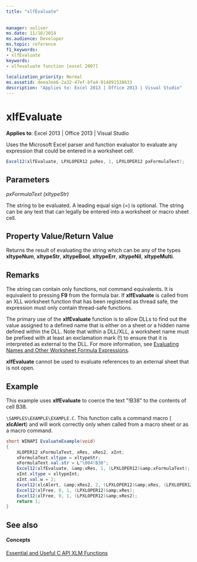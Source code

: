 ```yaml
---
title: "xlfEvaluate"
 
 
manager: soliver
ms.date: 11/16/2014
ms.audience: Developer
ms.topic: reference
f1_keywords:
- xlfEvaluate
keywords:
- xlfevaluate function [excel 2007]
 
localization_priority: Normal
ms.assetid: deea3ee6-2a32-47ef-bfa4-914891538633
description: "Applies to: Excel 2013 | Office 2013 | Visual Studio"
---
```


# xlfEvaluate

 **Applies to**: Excel 2013 | Office 2013 | Visual Studio 
  
Uses the Microsoft Excel parser and function evaluator to evaluate any expression that could be entered in a worksheet cell.
  
```cs
Excel12(xlfEvaluate, LPXLOPER12 pxRes, 1, LPXLOPER12 pxFormulaText);
```

## Parameters

 _pxFormulaText (xltypeStr)_
  
The string to be evaluated. A leading equal sign (=) is optional. The string can be any text that can legally be entered into a worksheet or macro sheet cell.
  
## Property Value/Return Value

Returns the result of evaluating the string which can be any of the types **xltypeNum**, **xltypeStr**, **xltypeBool**, **xltypeErr**, **xltypeNil**, **xltypeMulti**.
  
## Remarks

The string can contain only functions, not command equivalents. It is equivalent to pressing **F9** from the formula bar. If **xlfEvaluate** is called from an XLL worksheet function that has been registered as thread safe, the expression must only contain thread-safe functions. 
  
The primary use of the **xlfEvaluate** function is to allow DLLs to find out the value assigned to a defined name that is either on a sheet or a hidden name defined within the DLL. Note that within a DLL/XLL, a worksheet name must be prefixed with at least an exclamation mark (!) to ensure that it is interpreted as external to the DLL. For more information, see [Evaluating Names and Other Worksheet Formula Expressions](evaluating-names-and-other-worksheet-formula-expressions.md).
  
 **xlfEvaluate** cannot be used to evaluate references to an external sheet that is not open. 
  
## Example

This example uses **xlfEvaluate** to coerce the text "!B38" to the contents of cell B38. 
  
 `\SAMPLES\EXAMPLE\EXAMPLE.C`. This function calls a command macro ( **xlcAlert**) and will work correctly only when called from a macro sheet or as a macro command.
  
```cs
short WINAPI EvaluateExample(void)
{
    XLOPER12 xFormulaText, xRes, xRes2, xInt;
    xFormulaText.xltype = xltypeStr;
    xFormulaText.val.str = L"\004!B38";
    Excel12(xlfEvaluate, &amp;xRes, 1, (LPXLOPER12)&amp;xFormulaText);
    xInt.xltype = xltypeInt;
    xInt.val.w = 2;
    Excel12(xlcAlert, &amp;xRes2, 2, (LPXLOPER12)&amp;xRes, (LPXLOPER12)&amp;xInt);
    Excel12(xlFree, 0, 1, (LPXLOPER12)&amp;xRes);
    Excel12(xlFree, 0, 1, (LPXLOPER12)&amp;xRes2);
    return 1;
}
```

## See also

#### Concepts

[Essential and Useful C API XLM Functions](essential-and-useful-c-api-xlm-functions.md)


